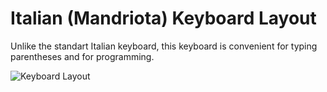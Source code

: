 # Italian (Mandriota) Keyboard Layout
Unlike the standart Italian keyboard, this keyboard is convenient for typing parentheses and for programming.

![Keyboard Layout](./it-mandrota-keylayout.png)
